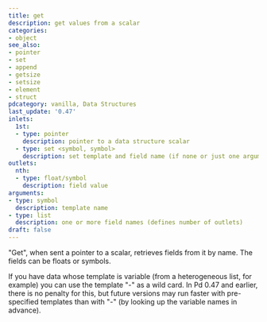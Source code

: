 ```yaml
---
title: get
description: get values from a scalar
categories:
- object
see_also: 
- pointer
- set
- append
- getsize
- setsize
- element
- struct
pdcategory: vanilla, Data Structures
last_update: '0.47'
inlets:
  1st:
  - type: pointer
    description: pointer to a data structure scalar
  - type: set <symbol, symbol>
    description: set template and field name (if none or just one argument is given)
outlets:
  nth:
  - type: float/symbol
    description: field value
arguments:
- type: symbol
  description: template name
- type: list
  description: one or more field names (defines number of outlets)
draft: false
---
```

"Get", when sent a pointer to a scalar, retrieves fields from it by name. The fields can be floats or symbols.

If you have data whose template is variable (from a heterogeneous list, for example) you can use the template "-" as a wild card. In Pd 0.47 and earlier, there is no penalty for this, but future versions may run faster with pre-specified templates than with "-" (by looking up the variable names in advance).

